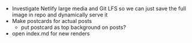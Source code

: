 - Investigate Netlify large media and Git LFS so we can just save the full image in repo and dynamically serve it
- Make postcards for actual posts
  - put postcard as top background on posts?
- open index.md for new renders

